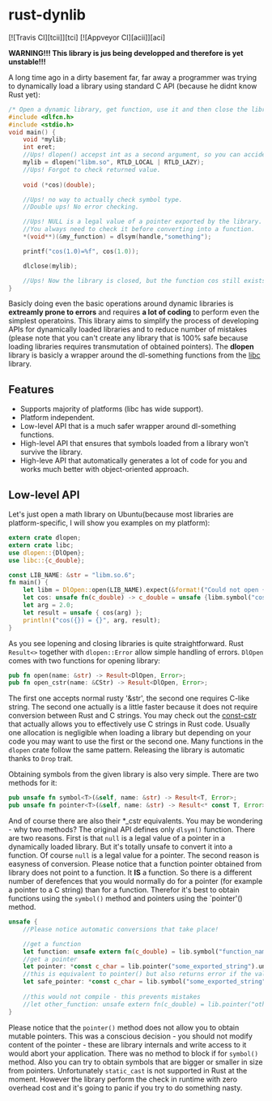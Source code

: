 # rust-dynlib

[![Travis CI][tcii]][tci] [![Appveyor CI][acii]][aci]

**WARNING!!! This library is jus being developped and therefore is yet unstable!!!**

A long time ago in a dirty basement far, far away a programmer was trying to dynamically load a library using standard C API (because he didnt know Rust yet):

```c
/* Open a dynamic library, get function, use it and then close the library ... */
#include <dlfcn.h>
#include <stdio.h>
void main() {
    void *mylib;
    int eret;
    //Ups! dlopen() accepst int as a second argument, so you can accidentally pass here almost anything
    mylib = dlopen("libm.so", RTLD_LOCAL | RTLD_LAZY);
    //Ups! Forgot to check returned value.
    
    void (*cos)(double);

    //Ups! no way to actually check symbol type.
    //Double ups! No error checking.

    //Ups! NULL is a legal value of a pointer exported by the library.
    //You always need to check it before converting into a function.
    *(void**)(&my_function) = dlsym(handle,"something");

    printf("cos(1.0)=%f", cos(1.0));

    dlclose(mylib);

    //Ups! Now the library is closed, but the function cos still exists!
}
```

Basicly doing even the basic operations around dynamic libraries is **extreamly prone to errors** 
and requires **a lot of coding** to perform even the simplest operatoins. 
This library aims to simplify the process of developing APIs for dynamically loaded libraries
and to reduce number of mistakes (please note that you can't create any library that is 100% safe because
loading libraries requires transmutation of obtained pointers). 
The **dlopen** library is basicly a wrapper around the dl-something functions from the [libc](https://github.com/rust-lang/libc)
library.

## Features
* Supports majority of platforms (libc has wide support).
* Platform independent.
* Low-level API that is a much safer wrapper around dl-something functions.
* High-level API that ensures that symbols loaded from a library won't survive the library.
* High-leve API that automatically generates a lot of code for you and works much better with object-oriented approach.

## Low-level API
Let's just open a math library on Ubuntu(because most libraries are platform-specific, I will show you examples on my platform):

```rust
extern crate dlopen;
extern crate libc;
use dlopen::{DlOpen};
use libc::{c_double};

const LIB_NAME: &str = "libm.so.6";
fn main() {
    let libm = DlOpen::open(LIB_NAME).expect(&format!("Could not open {}", LIB_NAME));
    let cos: unsafe fn(c_double) -> c_double = unsafe {libm.symbol("cos")}.expect("cos not found");
    let arg = 2.0;
    let result = unsafe { cos(arg) };
    println!("cos({}) = {}", arg, result);
}
```

As you see lopening and closing libraries is quite straightforward. 
Rust `Result<>` together with `dlopen::Error` allow simple handling of errors.
`DlOpen` comes with two functions for opening library:

```rust
pub fn open(name: &str) -> Result<DlOpen, Error>;
pub fn open_cstr(name: &CStr) -> Result<DlOpen, Error>;
```

The first one accepts normal rusty '&str', the second one requires C-like string.
The second one actually is a little faster because it does not require conversion between Rust and C strings. 
You may check out the [const-cstr](https://github.com/abonander/const-cstr) that actually allows you to effectively use C strings in Rust code.
Usually one allocation is negligible when loading a library but depending on your code you may want to use the first or the second one.
Many functions in the `dlopen` crate follow the same pattern. Releasing the library is automatic thanks to `Drop` trait.

Obtaining symbols from the given library is also very simple. There are two methods for it:

```rust
pub unsafe fn symbol<T>(&self, name: &str) -> Result<T, Error>;
pub unsafe fn pointer<T>(&self, name: &str) -> Result<* const T, Error>;

```

And of course there are also their *_cstr equivalents. You may be wondering - why two methods?
The original API defines only `dlsym()` function.
There are two reasons. First is that `null` is a legal value of a pointer in a dynamically loaded library.
But it's totally unsafe to convert it into a function. Of course `null` is a legal value for a pointer.
The second reason is easyness of conversion. 
Please notice that a function pointer obtained from library does not point to a function.
It **IS** a function. 
So there is a different number of derefences that you would normally do for a pointer (for example a pointer to a C string)
than for a function. Therefor it's best to obtain functions using the `symbol()` method and pointers using the `pointer'() method.

```rust
unsafe {
    //Please notice automatic conversions that take place!

    //get a function
    let function: unsafe extern fn(c_double) = lib.symbol("function_name").unwrap();
    //get a pointer
    let pointer: *const c_char = lib.pointer("some_exported_string").unwrap();
    //this is equivalent to pointer() but also returns error if the value is null
    let safe_pointer: *const c_char = lib.symbol("some_exported_string").unwrap();
    
    //this would not compile - this prevents mistakes
    //let other_function: unsafe extern fn(c_double) = lib.pointer("other_function_name").unwrap();
}
```

Please notice that the `pointer()` method does not allow you to obtain mutable pointers. 
This was a conscious decision - you should not modify content of the pointer - these are library internals and write access to it would abort your application. There was no method to block if for `symbol()` method. 
Also you can try to obtain symbols that are bigger or smaller in size from pointers.
Unfortunately `static_cast` is not supported in Rust at the moment. 
However the library perform the check in runtime with zero overhead cost and it's going to panic if you try to do something nasty.